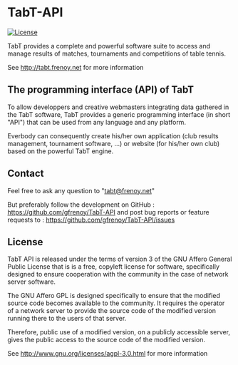 ﻿# TabT-API

[![License][license-badge]][license-url]

TabT provides a complete and powerful software suite to access and manage results of matches,
tournaments and competitions of table tennis.

See http://tabt.frenoy.net for more information

## The programming interface (API) of TabT

To allow developpers and creative webmasters integrating data gathered in the TabT software,
TabT provides a generic programming interface (in short "API") that can be used from any
language and any platform.

Everbody can consequently create his/her own application (club results management, tournament
software, ...) or website (for his/her own club) based on the powerful TabT engine.

## Contact

Feel free to ask any question to "tabt@frenoy.net"

But preferably follow the development on GitHub : https://github.com/gfrenoy/TabT-API
and post bug reports or feature requests to : https://github.com/gfrenoy/TabT-API/issues

## License

TabT API is released under the terms of version 3 of the GNU Affero General Public License
that is is a free, copyleft license for software, specifically designed to ensure cooperation
with the community in the case of network server software.

The GNU Affero GPL is designed specifically to ensure that the modified source code becomes
available to the community. It requires the operator of a network server to provide the
source code of the modified version running there to the users of that server.

Therefore, public use of a modified version, on a publicly accessible server, gives the
public access to the source code of the modified version.

See http://www.gnu.org/licenses/agpl-3.0.html for more information

[license-badge]: https://img.shields.io/badge/License-AGPL-blue.svg?style=flat
[license-url]: LICENSE
